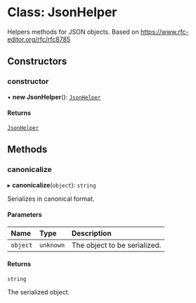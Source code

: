 # Class: JsonHelper

Helpers methods for JSON objects.
Based on https://www.rfc-editor.org/rfc/rfc8785

## Constructors

### constructor

• **new JsonHelper**(): [`JsonHelper`](JsonHelper.md)

#### Returns

[`JsonHelper`](JsonHelper.md)

## Methods

### canonicalize

▸ **canonicalize**(`object`): `string`

Serializes in canonical format.

#### Parameters

| Name     | Type      | Description                  |
| :------- | :-------- | :--------------------------- |
| `object` | `unknown` | The object to be serialized. |

#### Returns

`string`

The serialized object.
